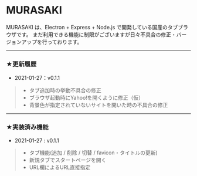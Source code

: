 # MURASAKI
MURASAKI は、Electron + Express + Node.js で開発している国産のタブブラウザです。
まだ利用できる機能に制限がございますが日々不具合の修正・バージョンアップを行っております。



---

### ★更新履歴

- 2021-01-27：v0.1.1

> - タブ追加時の挙動不具合の修正
> - ブラウザ起動時にYahoo!を開くように修正（仮）
> - 背景色が指定されていないサイトを開いた時の不具合の修正

---

### ★実装済み機能

- 2021-01-27 : v0.1.1

> - タブ機能(追加 / 削除 / 切替 / favicon・タイトルの更新)
> - 新規タブでスタートページを開く
> - URL欄によるURL直接指定
